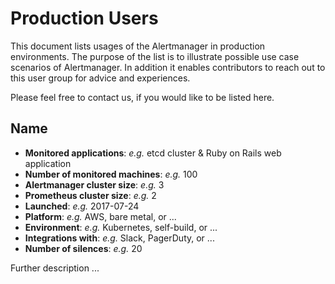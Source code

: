 # Production Users

This document lists usages of the Alertmanager in production environments. The
purpose of the list is to illustrate possible use case scenarios of
Alertmanager. In addition it enables contributors to reach out to this user
group for advice and experiences.

Please feel free to contact us, if you would like to be listed here.


## Name

- **Monitored applications**: *e.g.* etcd cluster & Ruby on Rails web application
- **Number of monitored machines**: *e.g.* 100
- **Alertmanager cluster size**: *e.g.* 3
- **Prometheus cluster size**: *e.g.* 2
- **Launched**: *e.g.* 2017-07-24
- **Platform**: *e.g.* AWS, bare metal, or ...
- **Environment**: *e.g.* Kubernetes, self-build, or ...
- **Integrations with**: *e.g.* Slack, PagerDuty, or ...
- **Number of silences**: *e.g.* 20

Further description ...
